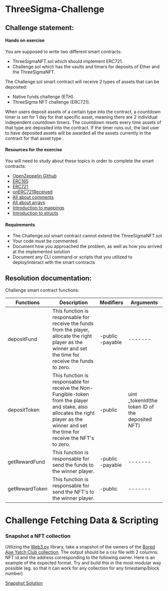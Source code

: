 # ThreeSigma-Challenge


## Challenge statement: 

#### Hands on exercise

You are supposed to write two different smart contracts:

- ThreeSigmaNFT.sol which should implement ERC721.
- Challenge.sol which has the vaults and timers for deposits of Ether and the ThreeSigmaNFT.

The Challenge.sol smart contract will receive 2 types of assets that can be deposited: 

- Native funds challenge (ETH).
- ThreeSigma NFT challenge (ERC721).

When users deposit assets of a certain type into the contract, a countdown timer is set for 1 day for that specific asset, meaning there are 2 individual independent countdown timers. The countdown resets every time assets of that type are deposited into the contract. If the timer runs out, the last user to have deposited assets will be awarded all the assets currently in the contract for that asset type .

#### Resources for the exercise

You will need to study about these topics in order to complete the smart contracts:

- [OpenZeppelin Github](https://github.com/OpenZeppelin/openzeppelin-contracts)
- [ERC165](https://docs.openzeppelin.com/contracts/2.x/api/introspection#IERC165-supportsInterface-bytes4-)
- [ERC721](https://docs.openzeppelin.com/contracts/3.x/erc721)
- [onERC721Received](https://docs.openzeppelin.com/contracts/3.x/api/token/erc721#IERC721Receiver-onERC721Received-address-address-uint256-bytes-)
- [All about comments](https://medium.com/p/bc31c729975a)
- [All about arrays](https://jeancvllr.medium.com/solidity-tutorial-all-about-array-efdff4613694)
- [Introduction to mappings](https://medium.com/coinmonks/solidity-tutorial-all-about-mappings-29a12269ee14)
- [Introduction to structs](https://jeancvllr.medium.com/solidity-tutorial-all-about-structs-b3e7ca398b1e)

#### Requirements

- The Challenge.sol smart contract cannot extend the ThreeSigmaNFT.sol
- Your code must be commented
- Document how you approached the problem, as well as how you arrived at the implemented solution
- Document any CLI command or scripts that you utilized to deploy/interact with the smart contracts


## Resolution documentation:

Challenge smart contract functions:



|  Functions |  Description | Modifiers  | Arguments  
|---|---|---|---|
| depositFund  | This function is responsable for receive the funds from the player, allocate the right player as the winner and set the time for receive the funds to zero.  |    -public <br> -payable  | -------  |
| depositToken | This function is responsable for receive the Non-Fungible-token from the player and stake, also allocates the right player as the winner and set the time for receive the NFT's to zero.  | -public  | uint _tokenId(the token ID of the deposited NFT) |
| getRewardFund  |  This function is responsable for send the funds to the winner player. | -public <br> -payable  | ------- |
| getRewardToken  |  This function is responsable for send the NFT's to the winner player.  | -public  | -------  |


# Challenge Fetching Data & Scripting


### Snapshot a NFT collection

Utilizing the [Web3.py](https://web3py.readthedocs.io/en/v5/) library, take a snapshot of the owners of the [Bored Ape Yatch Club collection](https://etherscan.io/address/0xbc4ca0eda7647a8ab7c2061c2e118a18a936f13d). The output should be a csv file with 2 columns: NFT id and the address corresponding to the following owner. Here is an example of the expected format. Try and build this in the most modular way possible (eg. so that it can work for any collection for any timestamp/block number)

[Snapshot Solution](https://github.com/gusgraujo/ThreeSigma-Challenge/tree/main/Fetching%20Data%20%26%20Scripting)

